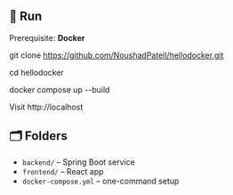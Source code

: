 ## 🚀 Run  
Prerequisite: **Docker**

git clone https://github.com/NoushadPatell/hellodocker.git

cd hellodocker

docker compose up --build

Visit http://localhost  

## 🗂️ Folders  
- `backend/` – Spring Boot service  
- `frontend/` – React app  
- `docker-compose.yml` – one-command setup

